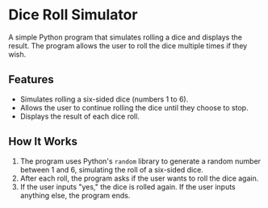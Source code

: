 # Dice Roll Simulator

A simple Python program that simulates rolling a dice and displays the result. The program allows the user to roll the dice multiple times if they wish.

## Features
- Simulates rolling a six-sided dice (numbers 1 to 6).
- Allows the user to continue rolling the dice until they choose to stop.
- Displays the result of each dice roll.

## How It Works
1. The program uses Python's `random` library to generate a random number between 1 and 6, simulating the roll of a six-sided dice.
2. After each roll, the program asks if the user wants to roll the dice again.
3. If the user inputs "yes," the dice is rolled again. If the user inputs anything else, the program ends.
